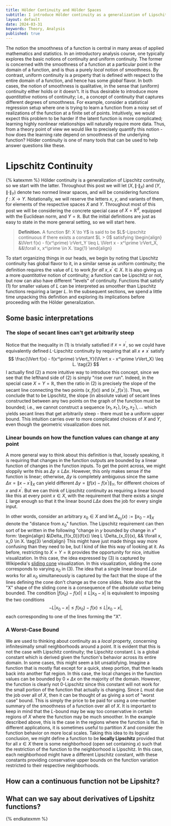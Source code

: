 ```yaml
---
title: Hölder Continuity and Hölder Spaces
subtitle: I introduce Hölder continuity as a generalization of Lipschitz continuity, then discuss how this can be used to define spaces of functions with useful continuity properties.
layout: default
date: 2024-03-31
keywords: Theory, Analysis
published: true
---
```


The notion the smoothness of a function is central in many areas of applied
mathematics and statistics. In an introductory analysis course, one typically
explores the basic notions of continuity and uniform continuity. The former
is concerned with the smoothness of a function at a particular point in the
domain of a function, and is thus a purely *local* notion of smoothness.
By contrast, uniform continuity is a property that is defined with respect
to the entire domain of a function, and hence has some *global* flavor.
In both cases, the notion of smoothness is qualitative, in the sense that
(uniform) continuity either holds or it doesn't. It is thus desirable to
introduce more *quantitative* notions of continuity; i.e., a concept of continuity
that captures different degrees of smoothness. For example, consider a
statistical regression setup where one is trying to learn a function from
a noisy set of realizations of the function at a finite set of points. Intuitively,
we would expect this problem to be harder if the latent function is more complicated;
learning highly nonlinear relationships will naturally require more data. Thus,
from a theory point of view we would like to precisely quantify this notion - how
does the learning rate depend on smoothness of the underlying function? Hölder
continuity is one of many tools that can be used to help answer questions like
these.

# Lipschitz Continuity
{% katexmm %}
Hölder continuity is a generalization of Lipschitz continuity, so we start with
the latter. Throughout this post we will let $(X, \lVert \cdot \rVert_X)$
and $(Y, \lVert \cdot \rVert_Y)$ denote two normed linear spaces, and will
be considering functions $f: X \to Y$. Notationally, we will reserve the letters
$x$, $y$, and variants of them, for elements of the respective spaces $X$ and $Y$.
Throughout most of this post we will be considering the concrete special case
of $X = \mathbb{R}^d$, equipped with the Euclidean norm, and $Y = \mathbb{R}$.
But the initial definitions are just as easy to state in the more general setting,
so we will start here.

<blockquote>
  <p><strong>Definition.</strong>
  A function $f: X \to Y$ is said to be $L$-Lipschitz continuous if
  there exists a constant $L > 0$ satisfying
  \begin{align}
  &\lVert f(x) - f(x^\prime) \rVert_Y \leq L \lVert x - x^\prime \rVert_X, &&\forall x, x^\prime \in X. \tag{1}
  \end{align}
  </p>
</blockquote>

To start organizing things in our heads, we begin by noting that Lipschitz
continuity has global flavor to it, in a similar sense as uniform continuity;
the definition requires the value of $L$ to work *for all* $x, x^\prime \in X$.
It is also giving us a more *quantitative* notion of continuity; a function
can be Lipschitz or not, but now can also have different "levels" of continuity.
Functions that satisfy (1) for smaller values of $L$ can be interpreted as
smoother than Lipschitz functions requiring a larger $L$. In the subsequent
sections, we spend a little time unpacking this definition and
exploring its implications before proceeding with the Hölder generalization.

## Some basic interpretations

### The slope of secant lines can't get arbitrarily steep
Notice that the inequality in (1) is trivially satisfied if $x = x^\prime$, so we could have
equivalently defined $L$-Lipschitz continuity by requiring that all $x \neq x^\prime$
satisfy
$$
\frac{\lVert f(x) - f(x^\prime) \rVert_Y}{\lVert x - x^\prime \rVert_X} \leq L. \tag{2}
$$
I actually find (2) a more intuitive way to introduce this concept,
since we see that the lefthand side of (2) is simply "rise over run". Indeed,
in the special case $X = Y = \mathbb{R}$, then the ratio in (2) is precisely the
slope of the secant line connecting the two points $(x, f(x))$ and
$(x^\prime, f(x^\prime))$. Thus, we conclude that to be Lipschitz,
the slope (in absolute value) of secant lines constructed between any two points on the graph of the
function must be bounded; i.e., we cannot construct a sequence
$(x_1, x^\prime_1), (x_2, x^\prime_2), \dots$ which yields secant lines that
get arbitrarily steep - there must be a uniform upper bound.
This intuition carries over to more complicated choices of $X$ and $Y$, even
though the geometric visualization does not.

### Linear bounds on how the function values can change at any point
A more general way to think about this definition is that, loosely speaking,
it is requiring that changes in the function outputs are bounded by a linear
function of changes in the function inputs. To get the point across, we might
sloppily write this as $\Delta y \leq L \Delta x$.
However, this only makes sense if the function is linear; otherwise, $\Delta y$
is completely ambiguous since the same $\Delta x = \lVert x - x^\prime \rVert_X$
can yield different $\Delta y = \lVert f(x) - f(x^\prime) \rVert_Y$, for different
choices of $x$ and $x^\prime$. But we can think of Lipschitz continuity as requiring
a linear bound like this at every point $x \in X$, with the requirement that
there exists a single $L$ large enough so that it the linear bound $L \Delta x$
does the job for every single input.

In other words, consider an arbitrary $x_0 \in X$ and let
$\Delta_{x_0}(x) := \lVert x_0 - x \rVert_X$ denote the "distance from $x_0$"
function. The Lipschitz requirement can then
sort of be written in the following "change in $y$ bounded by change in $x$" form:
\begin{align}
&\Delta_{f(x_0)}(f(x)) \leq L \Delta_{x_0}(x), && \forall x, x_0 \in X. \tag{3}
\end{align}
This might have just made things way more confusing than they need to be, but
I kind of like this way of looking at it. As before, restricting to
$X = Y = \mathbb{R}$ provides the opportunity for nice, intuitive visualization.
In this case, the idea expressed by (3) is captured by Wikipedia's
[sliding cone](https://en.wikipedia.org/wiki/Lipschitz_continuity) visualization.
In this visualization, sliding the cone corresponds to varying $x_0$ in (3).
The idea that a single linear bound $L \Delta x$ works for all $x_0$ simultaneously
is captured by the fact that the slope of the lines defining the cone don't
change as the cone slides. Note also that the "X" shape of the sliding cone
is a consequence of the *absolute value* being bounded. The condition
$\lvert f(x_0) - f(x) \rvert \leq L \lvert x_0 - x \rvert$ is
equivalent to imposing the two conditions
$$
-L \lvert x_0 - x \rvert \leq f(x_0) - f(x) \leq L \lvert x_0 - x \rvert,
$$
each corresponding to one of the lines forming the "X".

### A Worst-Case Bound
We are used to thinking about continuity as a *local* property, concerning
infinitesimally small neighborhoods around a point. It is evident that
this is not the case with Lipschitz continuity; the Lipschitz constant $L$ is
a global constant which is derived given the function's behavior across its
entire domain. In some cases, this might seem a bit unsatisfying. Imagine
a function that is mostly flat except for a quick, steep portion, that then
leads back into another flat region. In this case, the local changes in the
function values can be bounded by $0 \times \Delta x$ on the majority of
the domain. However, the function is clearly not $0$-Lipschitz since this constant
will not work for the small portion of the function that actually is changing.
Since $L$ must due the job over all of $X$, then it can be thought of as giving
a sort of "worst case" bound. This is simply the price to be paid for using
a one-number summary of the smoothness of a function over all of $X$. It is
important to keep in mind that the $L$-bound may be way too conservative
in certain regions of $X$ where the function may be much smoother. In the example
described above, this is the case in the regions where the function is flat.
In different applications, it is sometimes useful to partition $X$ and
consider the function behavior on more local scales. Taking this idea to its
logical conclusion, we might define a function to be **locally Lipschitz**
provided that for all $x \in X$ there is some neighborhood (open set containing
$x$) such that the restriction of the function to the neighborhood is Lipschitz.
In this case, each neighborhood might have a different Lipschitz constant,
with these constants providing conservative upper bounds on the function
variation restricted to their respective neighborhoods.

## How can a continuous function not be Lipshitz?


## What can we say about derivatives of Lipshitz functions?







{% endkatexmm %}
